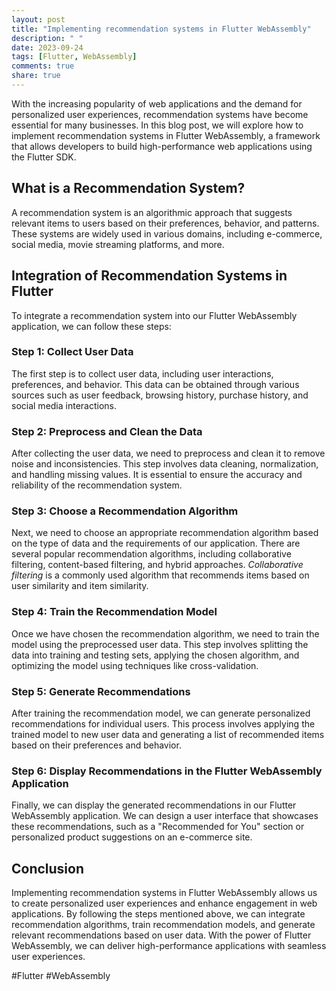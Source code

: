 ```yaml
---
layout: post
title: "Implementing recommendation systems in Flutter WebAssembly"
description: " "
date: 2023-09-24
tags: [Flutter, WebAssembly]
comments: true
share: true
---
```


With the increasing popularity of web applications and the demand for personalized user experiences, recommendation systems have become essential for many businesses. In this blog post, we will explore how to implement recommendation systems in Flutter WebAssembly, a framework that allows developers to build high-performance web applications using the Flutter SDK.

## What is a Recommendation System?

A recommendation system is an algorithmic approach that suggests relevant items to users based on their preferences, behavior, and patterns. These systems are widely used in various domains, including e-commerce, social media, movie streaming platforms, and more.

## Integration of Recommendation Systems in Flutter

To integrate a recommendation system into our Flutter WebAssembly application, we can follow these steps:

### Step 1: Collect User Data

The first step is to collect user data, including user interactions, preferences, and behavior. This data can be obtained through various sources such as user feedback, browsing history, purchase history, and social media interactions.

### Step 2: Preprocess and Clean the Data

After collecting the user data, we need to preprocess and clean it to remove noise and inconsistencies. This step involves data cleaning, normalization, and handling missing values. It is essential to ensure the accuracy and reliability of the recommendation system.

### Step 3: Choose a Recommendation Algorithm

Next, we need to choose an appropriate recommendation algorithm based on the type of data and the requirements of our application. There are several popular recommendation algorithms, including collaborative filtering, content-based filtering, and hybrid approaches. *Collaborative filtering* is a commonly used algorithm that recommends items based on user similarity and item similarity.

### Step 4: Train the Recommendation Model

Once we have chosen the recommendation algorithm, we need to train the model using the preprocessed user data. This step involves splitting the data into training and testing sets, applying the chosen algorithm, and optimizing the model using techniques like cross-validation.

### Step 5: Generate Recommendations

After training the recommendation model, we can generate personalized recommendations for individual users. This process involves applying the trained model to new user data and generating a list of recommended items based on their preferences and behavior.

### Step 6: Display Recommendations in the Flutter WebAssembly Application

Finally, we can display the generated recommendations in our Flutter WebAssembly application. We can design a user interface that showcases these recommendations, such as a "Recommended for You" section or personalized product suggestions on an e-commerce site.

## Conclusion

Implementing recommendation systems in Flutter WebAssembly allows us to create personalized user experiences and enhance engagement in web applications. By following the steps mentioned above, we can integrate recommendation algorithms, train recommendation models, and generate relevant recommendations based on user data. With the power of Flutter WebAssembly, we can deliver high-performance applications with seamless user experiences.

#Flutter #WebAssembly